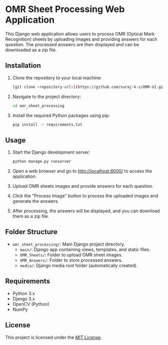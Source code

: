# OMR Sheet Processing Web Application

This Django web application allows users to process OMR (Optical Mark Recognition) sheets by uploading images and providing answers for each question. The processed answers are then displayed and can be downloaded as a zip file.

## Installation

1. Clone the repository to your local machine:

    ```bash
    [git clone <repository-url>](https://github.com/suraj-k-s/OMR-UI.git)
    ```

2. Navigate to the project directory:

    ```bash
    cd omr_sheet_processing
    ```

3. Install the required Python packages using pip:

    ```bash
    pip install -r requirements.txt
    ```

## Usage

1. Start the Django development server:

    ```bash
    python manage.py runserver
    ```

2. Open a web browser and go to [http://localhost:8000/](http://localhost:8000/) to access the application.

3. Upload OMR sheets images and provide answers for each question.

4. Click the "Process Image" button to process the uploaded images and generate the answers.

5. After processing, the answers will be displayed, and you can download them as a zip file.

## Folder Structure

- `omr_sheet_processing/`: Main Django project directory.
  - `main/`: Django app containing views, templates, and static files.
  - `OMR_Sheets/`: Folder to upload OMR sheet images.
  - `OMR_Answers/`: Folder to store processed answers.
  - `media/`: Django media root folder (automatically created).

## Requirements

- Python 3.x
- Django 3.x
- OpenCV (Python)
- NumPy

## License

This project is licensed under the [MIT License](LICENSE).

